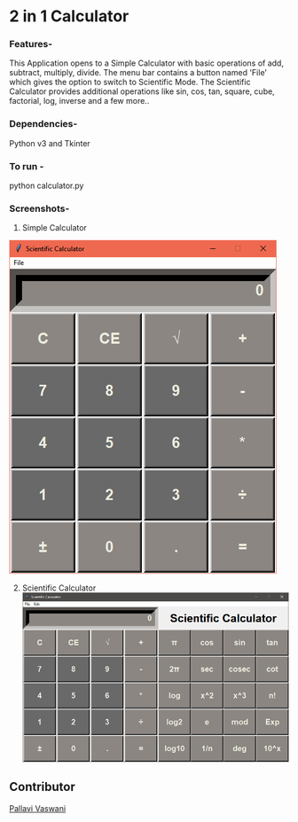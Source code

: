 # 2 in 1 Calculator

### Features- 
This Application opens to a Simple Calculator with basic operations of add, subtract, multiply, divide.
The menu bar contains a button named 'File' which gives the option to switch to Scientific Mode.
The Scientific Calculator provides additional operations like sin, cos, tan, square, cube, factorial, log, inverse and a few more..

### Dependencies-
Python v3
 and Tkinter

### To run - 
python calculator.py

### Screenshots-
1. Simple Calculator

![](images/standard_calc.PNG)

2. Scientific Calculator
![](images/scientific_calc.PNG)

## Contributor
[Pallavi Vaswani](https://github.com/pallavivaswani)
